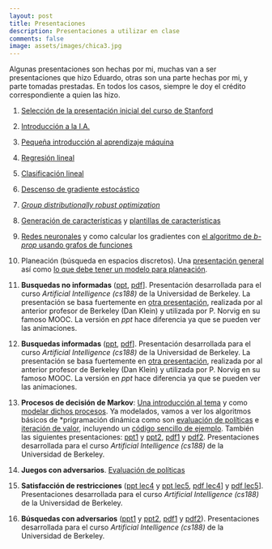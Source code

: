 ```yaml
--- 
layout: post 
title: Presentaciones
description: Presentaciones a utilizar en clase
comments: false
image: assets/images/chica3.jpg
---
```


Algunas presentaciones son hechas por mi, muchas van a ser presentaciones que hizo Eduardo, otras son una parte hechas
por mi, y parte tomadas prestadas. En todos los casos, siempre le doy el crédito correspondiente a quien las hizo.

1. [Selección de la presentación inicial  del curso de Stanford](https://github.com/IA-UNISON/material/raw/master/presentaciones/Intro_Stanford.pdf)

2. [Introducción a la I.A.](https://github.com/IA-UNISON/material/raw/master/presentaciones/Intro_IA.pdf)


3. [Pequeña introducción al aprendizaje máquina](https://github.com/IA-UNISON/material/raw/master/presentaciones/Intro_ML.pdf)


4. [Regresión lineal](https://github.com/IA-UNISON/material/raw/master/presentaciones/linear-regression.pdf)

5. [Clasificación lineal](https://github.com/IA-UNISON/material/raw/master/presentaciones/linear-classification.pdf)

6. [Descenso de gradiente estocástico](https://github.com/IA-UNISON/material/raw/master/presentaciones/stochastic-gradient-descent.pdf)

7. [*Group distributionally robust optimization*](https://github.com/IA-UNISON/material/raw/master/presentaciones/group-dro.pdf)

8. [Generación de características](https://github.com/IA-UNISON/material/raw/master/presentaciones/non-linear-features.pdf) y [plantillas de características](https://github.com/IA-UNISON/material/raw/master/presentaciones/feature-templates.pdf)

9. [Redes neuronales](https://github.com/IA-UNISON/material/raw/master/presentaciones/neural-networks.pdf) y como calcular los gradientes con [el algoritmo de *b-prop* usando grafos de funciones](https://github.com/IA-UNISON/material/raw/master/presentaciones/backpropagation.pdf)

10. Planeación (búsqueda en espacios discretos). Una [presentación general](https://github.com/IA-UNISON/material/raw/master/presentaciones/planning.pdf) así como [lo que debe tener un modelo para planeación](https://github.com/IA-UNISON/material/raw/master/presentaciones/modeling.pdf).

11. **Busquedas no informadas** ([ppt](http://inst.eecs.berkeley.edu/~cs188/fa19/assets/slides/lec2.pptx), [pdf](http://inst.eecs.berkeley.edu/~cs188/fa19/assets/slides/lec2.pdf)]. Presentación desarrollada para el curso *Artificial Intelligence (cs188)* de la Universidad de Berkeley. La presentación se basa fuertemente en [otra presentación](https://github.com/IA-UNISON/material/raw/master/presentaciones/busquedas.pdf), realizada por al anterior profesor de Berkeley (Dan Klein) y utilizada por P. Norvig en su famoso MOOC. La versión en *ppt* hace diferencia ya que se pueden ver las animaciones.

12. **Busquedas informadas** ([ppt](http://inst.eecs.berkeley.edu/~cs188/fa19/assets/slides/lec3.pptx), [pdf](http://inst.eecs.berkeley.edu/~cs188/fa19/assets/slides/lec3.pdf)]. Presentación desarrollada para el curso *Artificial Intelligence (cs188)* de la Universidad de Berkeley. La presentación se basa fuertemente en [otra presentación](https://github.com/IA-UNISON/material/raw/master/presentaciones/busquedas.pdf), realizada por al anterior profesor de Berkeley (Dan Klein) y utilizada por P. Norvig en su famoso MOOC. La versión en *ppt* hace diferencia ya que se pueden ver las animaciones.


13. **Procesos de decisión de Markov**: [Una introducción al tema](https://github.com/IA-UNISON/material/raw/master/presentaciones/MDP-intro.pdf) y como [modelar dichos procesos](https://github.com/IA-UNISON/material/raw/master/presentaciones/MDP-model.pdf). Ya modelados, vamos a ver los algoritmos básicos de *prigramación dinámica como son [evaluación de políticas](https://github.com/IA-UNISON/material/raw/master/presentaciones/policy-evaluation.pdf) e [iteración de valor](https://github.com/IA-UNISON/material/raw/master/presentaciones/value-iteration.pdf), incluyendo un [código sencillo de ejemplo](https://stanford-cs221.github.io/autumn2021/modules/mdps/live-coding/tram.py). También las siguientes presentaciones: [ppt1](http://inst.eecs.berkeley.edu/~cs188/fa19/assets/slides/lec8.pptx) y [ppt2](http://inst.eecs.berkeley.edu/~cs188/fa19/assets/slides/lec9.pptx), [pdf1](http://inst.eecs.berkeley.edu/~cs188/fa19/assets/slides/lec8.pdf) y [pdf2](http://inst.eecs.berkeley.edu/~cs188/fa19/assets/slides/lec9.pdf). Presentaciones desarrollada para el curso *Artificial Intelligence (cs188)* de la Universidad de Berkeley. 

14. **Juegos con adversarios**. [Evaluación de políticas](https://github.com/IA-UNISON/material/raw/master/presentaciones/game-evaluation.pdf)

14. **Satisfacción de restricciones** ([ppt lec4](http://inst.eecs.berkeley.edu/~cs188/fa19/assets/slides/lec4.pptx) y [ppt lec5](http://inst.eecs.berkeley.edu/~cs188/fa19/assets/slides/lec5.pptx), [pdf lec4](http://inst.eecs.berkeley.edu/~cs188/fa19/assets/slides/lec4.pdf)] y [pdf lec5](http://inst.eecs.berkeley.edu/~cs188/fa19/assets/slides/lec5.pdf)]. Presentaciones desarrollada para el curso *Artificial Intelligence (cs188)* de la Universidad de Berkeley. 

15. **Búsquedas con adversarios** ([ppt1](http://inst.eecs.berkeley.edu/~cs188/fa19/assets/slides/lec6.pptx) y [ppt2](http://inst.eecs.berkeley.edu/~cs188/fa19/assets/slides/lec7.pptx), [pdf1](http://inst.eecs.berkeley.edu/~cs188/fa19/assets/slides/lec6.pdf) y [pdf2](http://inst.eecs.berkeley.edu/~cs188/fa19/assets/slides/lec7.pdf)). Presentaciones desarrollada para el curso *Artificial Intelligence (cs188)* de la Universidad de Berkeley. 


<!--

2. [Agentes inteligentes](https://github.com/IA-UNISON/material/raw/master/presentaciones/Agentes_inteligentes.pdf). Esta presentación es un extracto de la presentación de Russell que viene en la [página de AIMA](http://aima.eecs.berkeley.edu).



4. [Planeación (búsquedas informadas)](https://github.com/IA-UNISON/material/raw/master/presentaciones/busquedas.pdf). Presentación de Dan Klein para el curso de IA de Berkeley (usada en otras Universidades).

5. Búsquedas con adversarios.

6. [Inferencia bayesiana](http://ia-unison.github.io/material/presentaciones/Inferencia.pdf). Tomada del famoso MOOC que impartió P. Norvig.

7. [Introducción al aprendizaje máquina](http://ia-unison.github.io/material/presentaciones/machine_learning.pdf). Un poco desactualizada se encuentra mi presentación.

8. [Introducción a las SVM](http://ia-unison.github.io/material/presentaciones/svm_presentacion.pdf) Presentación ya bastante vieja pero sigue siendo útil.

9. [K-medias](http://ia-unison.github.io/material/presentaciones/kmedias.pdf). Yo creo la presentación más viejita, pero es que las K medias no han cambiado en todo este tiempo.

--> 
